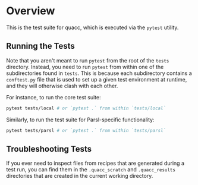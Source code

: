 # Overview

This is the test suite for quacc, which is executed via the `pytest` utility.

## Running the Tests

Note that you aren't meant to run `pytest` from the root of the `tests` directory. Instead, you need to run `pytest` from within one of the subdirectories found in `tests`. This is because each subdirectory contains a `conftest.py` file that is used to set up a given test environment at runtime, and they will otherwise clash with each other.

For instance, to run the core test suite:

```bash
pytest tests/local # or `pytest .` from within `tests/local`
```

Similarly, to run the test suite for Parsl-specific functionality:

```bash
pytest tests/parsl # or `pytest .` from within `tests/parsl`
```

## Troubleshooting Tests

If you ever need to inspect files from recipes that are generated during a test run, you can find them in the `.quacc_scratch` and `.quacc_results` directories that are created in the current working directory.

